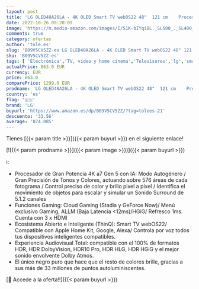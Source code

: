 ```yaml
---
layout: post
title: 'LG OLED48A26LA - 4K OLED Smart TV webOS22 48"  121 cm    Procesador Inteligente de Gran Potencia 4K a7 Gen 5 con IA  compatible formatos HDR  HDR Dolby Vision y Dolby Atmos'
date: 2022-10-26 09:20:09
image: 'https://m.media-amazon.com/images/I/51K-bIYqiBL._SL500_._SL400_.jpg'
comments: true
category: ofertas
author: 'tole.es'
slug: 'B09V5CV5ZZ-es LG OLED48A26LA - 4K OLED Smart TV webOS22 48" 121 cm...'
sku: 'B09V5CV5ZZ-es'
tags: [ 'Electrónica','TV, vídeo y home cinema','Televisores','lg','smart','tv','🇪🇸', ]
actualPrice: 863.0 EUR
currency: EUR
price: 863.0
comparePrice: 1299.0 EUR
prodname: 'LG OLED48A26LA - 4K OLED Smart TV webOS22 48"  121 cm    Procesador Inteligente de Gran Potencia 4K a7 Gen 5 con IA  compatible formatos HDR  HDR Dolby Vision y Dolby Atmos'
country: 'es'
flag: '🇪🇸'
brand: 'LG'
buyurl: 'https://www.amazon.es/dp/B09V5CV5ZZ/?tag=tolees-21'
descuento: '33.56'
average: '874.085'
---
```


Tienes [{{< param title >}}]({{< param buyurl >}}) en el siguiente enlace!

[![{{< param prodname >}}]({{< param image >}})]({{< param buyurl >}})

ℹ️:

- Procesador de Gran Potencia 4K a7 Gen 5 con IA: Modo Autogénero / Gran Precisión de Tonos y Colores, actuando sobre 576 áreas de cada fotograma / Control preciso de color y brillo pixel a pixel / Identifica el movimiento de objetos para escalar y simular un Sonido Surround de 5.1.2 canales
- Funciones Gaming: Cloud Gaming (Stadia y GeForce Now)/ Menú exclusivo Gaming, ALLM (Baja Latencia <12ms)/HGiG/ Refresco 1ms. Cuenta con 3 x HDMI
- Ecosistema Abierto e Inteligente (ThinQ): Smart TV webOS22/ Compatible con Apple Home Kit, Google, Alexa/ Controla por voz todos tus dispositivos inteligentes compatibles.
- Experiencia Audiovisual Total: compatible con el 100% de formatos HDR, HDR DolbyVision, HDR10 Pro, HDR HLG, HDR HGiG y el mejor sonido envolvente Dolby Atmos.
- El único negro puro que hace que el resto de colores brille, gracias a sus más de 33 millones de puntos autoluminiscentes.

[🛒 Accede a la oferta!!]({{< param buyurl >}})
